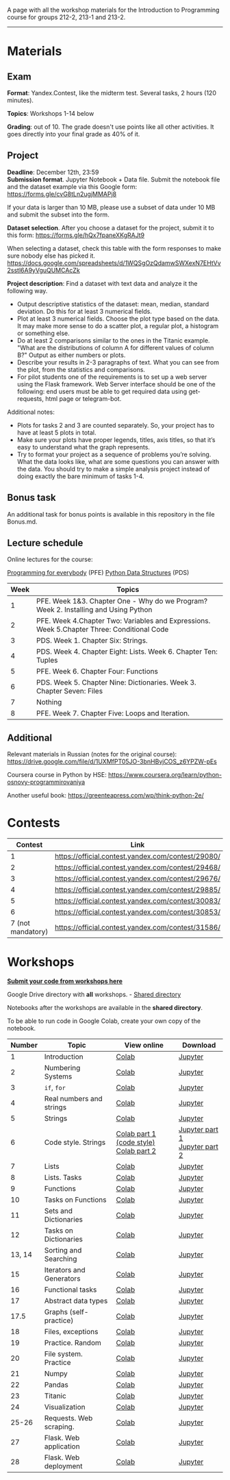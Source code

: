 A page with all the workshop materials for the Introduction to Programming course for groups 212-2, 213-1 and 213-2.

-----

# Materials

## Exam

**Format**: Yandex.Contest, like the midterm test. Several tasks, 2 hours (120 minutes).

**Topics**: Workshops 1-14 below

**Grading**: out of 10. The grade doesn't use points like all other activities. It goes directly into your final grade as 40% of it.

## Project

**Deadline**: December 12th, 23:59\
**Submission format**. Jupyter Notebook + Data file. Submit the notebook file and the dataset example via this Google form: https://forms.gle/cvG8tLn2ugjMMAPj8  

If your data is larger than 10 MB, please use a subset of data under 10 MB and submit the subset into the form.

**Dataset selection**. After you choose a dataset for the project, submit it to this form: https://forms.gle/hQx7fpaneXKgRAJt9 

When selecting a dataset, check this table with the form responses to make sure nobody else has picked it.  \
https://docs.google.com/spreadsheets/d/1WQSgOzQdamwSWXexN7EHtVv2sstl6A9yVguQUMCAcZk

**Project description**: Find a dataset with text data and analyze it the following way.
- Output descriptive statistics of the dataset: mean, median, standard deviation. Do this for at least 3 numerical fields.
- Plot at least 3 numerical fields. Choose the plot type based on the data. It may make more sense to do a scatter plot, a regular plot, a histogram or something else.
- Do at least 2 comparisons similar to the ones in the Titanic example. "What are the distributions of column A for different values of column B?" Output as either numbers or plots.
- Describe your results in 2-3 paragraphs of text. What you can see from the plot, from the statistics and comparisons.
- For pilot students one of the requirements is to set up a web server using the Flask framework. Web Server interface should be one of the following: end users must be able to get required data using get-requests, html page or telegram-bot.

Additional notes:
- Plots for tasks 2 and 3 are counted separately. So, your project has to have at least 5 plots in total.
- Make sure your plots have proper legends, titles, axis titles, so that it’s easy to understand what the graph represents.
- Try to format your project as a sequence of problems you’re solving. What the data looks like, what are some questions you can answer with the data. You should try to make a simple analysis project instead of doing exactly the bare minimum of tasks 1-4.

## Bonus task

An additional task for bonus points is available in this repository in the file Bonus.md.

## Lecture schedule
Online lectures for the course:

[Programming for everybody](https://www.coursera.org/learn/python?specialization=python) (PFE)
[Python Data Structures](https://www.coursera.org/learn/python-data) (PDS)


| Week | Topics |
|---------|------|
| 1 | PFE. Week 1&3. Chapter One - Why do we Program? Week 2. Installing and Using Python |
| 2 | PFE. Week 4.Chapter Two: Variables and Expressions. Week 5.Chapter Three: Conditional Code |
| 3 | PDS. Week 1. Chapter Six: Strings. |
| 4 | PDS. Week 4. Chapter Eight: Lists. Week 6. Chapter Ten: Tuples |
| 5 | PFE. Week 6. Chapter Four: Functions |
| 6 | PDS. Week 5. Chapter Nine: Dictionaries. Week 3. Chapter Seven: Files |
| 7 | Nothing |
| 8 | PFE. Week 7. Chapter Five: Loops and Iteration. |


## Additional


Relevant materials in Russian (notes for the original course): https://drive.google.com/file/d/1UXMfPT05JO-3bnHBvjCOS_z6YPZW-pEs

Coursera course in Python by HSE: https://www.coursera.org/learn/python-osnovy-programmirovaniya

Another useful book: https://greenteapress.com/wp/think-python-2e/


# Contests

| Contest | Link |
|---------|------|
| 1 | https://official.contest.yandex.com/contest/29080/ |
| 2 | https://official.contest.yandex.com/contest/29468/ |
| 3 | https://official.contest.yandex.com/contest/29676/ |
| 4 | https://official.contest.yandex.com/contest/29885/ |
| 5 | https://official.contest.yandex.com/contest/30083/ |
| 6 | https://official.contest.yandex.com/contest/30853/ |
| 7 (not mandatory) | https://official.contest.yandex.com/contest/31586/ |

# Workshops

[**Submit your code from workshops here**](https://forms.gle/B5ogs6HxypxFWYvz8)

Google Drive directory with **all** workshops. - [Shared directory](https://drive.google.com/drive/folders/14gqJC8A_dM13ZT7EijI_4pbWMJYhqR1T)

Notebooks after the workshops are available in the **shared directory**.

To be able to run code in Google Colab, create your own copy of the notebook.

| Number | Topic | View online | Download |
|--------|-------|-------------|----------|
| 1 | Introduction | [Colab](https://colab.research.google.com/drive/163k2AVJAOXi5vzuqhLTUbUtXBORDWjJ0) | [Jupyter](https://drive.google.com/file/d/163k2AVJAOXi5vzuqhLTUbUtXBORDWjJ0) |
| 2 | Numbering Systems | [Colab](https://colab.research.google.com/drive/1SZqOa3szmbJtrGOvqOhOzqIWyN8lvjnO) | [Jupyter](https://drive.google.com/file/d/1SZqOa3szmbJtrGOvqOhOzqIWyN8lvjnO)
| 3 | `if`, `for` | [Colab](https://colab.research.google.com/drive/12dkRJ7DyOxn4u5rgfsD7ulA4VsZGk4_Y) | [Jupyter](https://drive.google.com/file/d/12dkRJ7DyOxn4u5rgfsD7ulA4VsZGk4_Y)
| 4 | Real numbers and strings | [Colab](https://colab.research.google.com/drive/1Q1UAICsnU4nOtUqCC1GmK82Y18p6jdpo) | [Jupyter](https://drive.google.com/file/d/1Q1UAICsnU4nOtUqCC1GmK82Y18p6jdpo)
| 5 | Strings | [Colab](https://colab.research.google.com/drive/17oz8WLoVY-XaSiyZe48i8q55zDNOOoGu) | [Jupyter](https://drive.google.com/file/d/17oz8WLoVY-XaSiyZe48i8q55zDNOOoGu/view?usp=sharing)
| 6 | Code style. Strings | [Colab part 1 (code style)](https://colab.research.google.com/drive/1SQE9WIlXFXLAt9HwstpYbLiZSo17zOGf) <br />  [Colab part 2](https://colab.research.google.com/drive/1KDJ0y0f4m2GjVUnURXBYCVplgXqYHH3c) | [Jupyter part 1](https://drive.google.com/file/d/1SQE9WIlXFXLAt9HwstpYbLiZSo17zOGf/view?usp=sharing)<br />  [Jupyter part 2](https://drive.google.com/file/d/1KDJ0y0f4m2GjVUnURXBYCVplgXqYHH3c/view?usp=sharing)
| 7 | Lists | [Colab](https://colab.research.google.com/drive/1Hrt-fJlQllybqis75yz7Z8J98SCbyROD) | [Jupyter](https://drive.google.com/file/d/1Hrt-fJlQllybqis75yz7Z8J98SCbyROD/view?usp=sharing)
| 8 | Lists. Tasks | [Colab](https://colab.research.google.com/drive/1zGlaGLWZQ8GxjVLOI2arFbM69poj8DaY) | [Jupyter](https://drive.google.com/file/d/1zGlaGLWZQ8GxjVLOI2arFbM69poj8DaY/view?usp=sharing)
| 9 | Functions | [Colab](https://colab.research.google.com/drive/1az-sgSitygmDGMChX2EuhuQRF7sZ8P1T) | [Jupyter](https://drive.google.com/file/d/1az-sgSitygmDGMChX2EuhuQRF7sZ8P1T/view?usp=sharing)
|10 | Tasks on Functions | [Colab](https://colab.research.google.com/drive/1hCh7NFgIFaQor4HnglfF-Dcgz285JEFy) | [Jupyter](https://drive.google.com/file/d/1hCh7NFgIFaQor4HnglfF-Dcgz285JEFy/view?usp=sharing)
|11 | Sets and Dictionaries | [Colab](https://colab.research.google.com/drive/15g-eKzRayWOIt3ZgPjhfcB0Moefy_Uhk) | [Jupyter](https://drive.google.com/file/d/15g-eKzRayWOIt3ZgPjhfcB0Moefy_Uhk/view?usp=sharing)
|12 | Tasks on Dictionaries | [Colab](https://colab.research.google.com/drive/14Y4PqEVEDqhcWibSCFmE1XuGqo3VUxh5) | [Jupyter](https://drive.google.com/file/d/14Y4PqEVEDqhcWibSCFmE1XuGqo3VUxh5/view?usp=sharing)
|13, 14 | Sorting and Searching | [Colab](https://colab.research.google.com/drive/14rZvEish6O0uY5NLfm1Z8wlJpaYXvZfS) | [Jupyter](https://drive.google.com/file/d/14rZvEish6O0uY5NLfm1Z8wlJpaYXvZfS/view?usp=sharing)
|15 | Iterators and Generators | [Colab](https://colab.research.google.com/drive/1EnkVxx2QJ6UBK6uEgV35rTO7TK_JSh6G) | [Jupyter](https://drive.google.com/file/d/1EnkVxx2QJ6UBK6uEgV35rTO7TK_JSh6G/view?usp=sharing)
|16 | Functional tasks | [Colab](https://colab.research.google.com/drive/1xFiGPwNkJztADLbskVqUpR_iboX8kvn0) | [Jupyter](https://drive.google.com/file/d/1xFiGPwNkJztADLbskVqUpR_iboX8kvn0/view?usp=sharing)
|17 | Abstract data types | [Colab](https://colab.research.google.com/drive/1fRzr5BOQzzLrB3X2p5p6AeeljT1xHcE3) | [Jupyter](https://drive.google.com/file/d/1fRzr5BOQzzLrB3X2p5p6AeeljT1xHcE3/view?usp=sharing)
|17.5 | Graphs (self-practice) | [Colab](https://colab.research.google.com/drive/1TJbAw_21DfrRpHSeQmOLWA4pWpFYUm0F) | [Jupyter](https://drive.google.com/file/d/1TJbAw_21DfrRpHSeQmOLWA4pWpFYUm0F/view?usp=sharing)
|18 | Files, exceptions | [Colab](https://colab.research.google.com/drive/1ewXawJhhl6pc8E1ZKrFc2vkZqGQG8yqR) | [Jupyter](https://drive.google.com/file/d/1ewXawJhhl6pc8E1ZKrFc2vkZqGQG8yqR/view?usp=sharing)
|19 | Practice. Random | [Colab](https://colab.research.google.com/drive/1RHo1UV6RWsVow77NjDA5mCUHbRkWiBNk) | [Jupyter](https://drive.google.com/file/d/1RHo1UV6RWsVow77NjDA5mCUHbRkWiBNk/view?usp=sharing)
|20| File system. Practice| [Colab](https://colab.research.google.com/drive/11Uj52_pOlLu_b1TFMgPXf4BpiMYVjuPo) | [Jupyter](https://drive.google.com/file/d/11Uj52_pOlLu_b1TFMgPXf4BpiMYVjuPo/view?usp=sharing)
|21| Numpy| [Colab](https://colab.research.google.com/drive/1RYc16Si3KOGjornzRhGG0cR_ldk0upOD) | [Jupyter](https://drive.google.com/file/d/1RYc16Si3KOGjornzRhGG0cR_ldk0upOD/view?usp=sharing)
|22| Pandas| [Colab](https://colab.research.google.com/drive/1WqyvV9_h5eD_dDMine4bRYyjEUAzNWQw) | [Jupyter](https://drive.google.com/file/d/1WqyvV9_h5eD_dDMine4bRYyjEUAzNWQw/view?usp=sharing)
|23| Titanic| [Colab](https://colab.research.google.com/drive/1VXqRxxfI9b1Hp_zi_VccTbO7fLlesH1t) | [Jupyter](https://drive.google.com/file/d/1VXqRxxfI9b1Hp_zi_VccTbO7fLlesH1t/view?usp=sharing)
|24| Visualization| [Colab](https://colab.research.google.com/drive/1rafsGZoSxILN1NbtwZAUvMUoaEGsQ-Cp) | [Jupyter](https://drive.google.com/file/d/1rafsGZoSxILN1NbtwZAUvMUoaEGsQ-Cp/view?usp=sharing)
|25-26| Requests. Web scraping.| [Colab](https://colab.research.google.com/drive/1PlIMK9UkOCKlyRP-wiFfBnMCm9hIVc3J) | [Jupyter](https://drive.google.com/file/d/1PlIMK9UkOCKlyRP-wiFfBnMCm9hIVc3J/view?usp=sharing)
|27| Flask. Web application | [Colab](https://colab.research.google.com/drive/19Gg8rmlnlCQmkH7jkA7Ohcc9GGsjoSnQ) | [Jupyter](https://drive.google.com/file/d/19Gg8rmlnlCQmkH7jkA7Ohcc9GGsjoSnQ/view?usp=sharing)
|28| Flask. Web deployment | [Colab](https://colab.research.google.com/drive/1gwU27N-Cb98zKIoAIMmiW2gUkZFMZt1G) | [Jupyter](https://drive.google.com/file/d/1gwU27N-Cb98zKIoAIMmiW2gUkZFMZt1G/view?usp=sharing)
